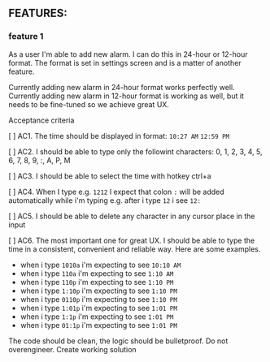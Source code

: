 ## FEATURES:

### feature 1

As a user I'm able to add new alarm.
I can do this in 24-hour or 12-hour format. The format is set in settings screen and is a matter of another feature.

Currently adding new alarm in 24-hour format works perfectly well.
Currently adding new alarm in 12-hour format is working as well, but it needs to be fine-tuned so we achieve great UX.

Acceptance criteria

[ ] AC1. The time should be displayed in format:
`10:27 AM`
`12:59 PM`

[ ] AC2. I should be able to type only the followint characters: 0, 1, 2, 3, 4, 5, 6, 7, 8, 9, :, A, P, M

[ ] AC3. I should be able to select the time with hotkey ctrl+a

[ ] AC4. When I type e.g. `1212` I expect that colon `:` will be added automatically while i'm typing e.g. after i type `12` i see `12:`

[ ] AC5. I should be able to delete any character in any cursor place in the input

[ ] AC6. The most important one for great UX. I should be able to type the time in a consistent, convenient and reliable way. Here are some examples.
- when i type `1010a` i'm expecting to see `10:10 AM`
- when i type `110a` i'm expecting to see `1:10 AM`
- when i type `110p` i'm expecting to see `1:10 PM`
- when i type `1:10p` i'm expecting to see `1:10 PM`
- when i type `0110p` i'm expecting to see `1:10 PM`
- when i type `1:01p` i'm expecting to see `1:01 PM`
- when i type `1:1p` i'm expecting to see `1:01 PM`
- when i type `01:1p` i'm expecting to see `1:01 PM`

The code should be clean, the logic should be bulletproof. Do not overengineer. Create working solution